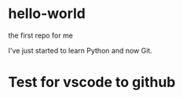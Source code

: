 # hello-world

the first repo for me

I've just started to learn Python and now Git.

# Test for vscode to github